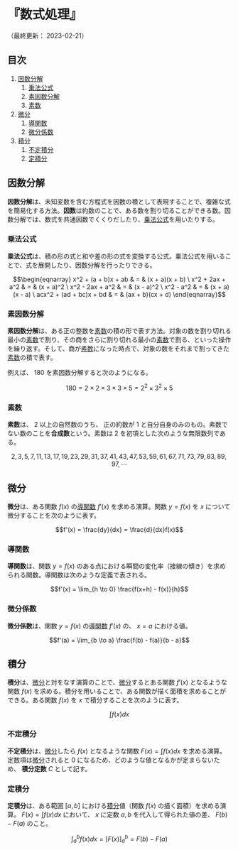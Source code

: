 # 『数式処理』

（最終更新： 2023-02-21）


## 目次

1. [因数分解](#因数分解)
	1. [乗法公式](#乗法公式)
	1. [素因数分解](#素因数分解)
	1. [素数](#素数)
1. [微分](#微分)
	1. [導関数](#導関数)
	1. [微分係数](#微分係数)
1. [積分](#積分)
	1. [不定積分](#不定積分)
	1. [定積分](#定積分)


## 因数分解

**因数分解**は、未知変数を含む方程式を因数の積として表現することで、複雑な式を簡易化する方法。**因数**は約数のことで、ある数を割り切ることができる数。因数分解では、数式を共通因数でくくりだしたり、[乗法公式](#乗法公式)を用いたりする。

### 乗法公式

**乗法公式**は、積の形の式と和や差の形の式を変換する公式。乗法公式を用いることで、式を展開したり、因数分解を行ったりできる。

```math
\begin{eqnarray}
x^2 + (a + b)x + ab     & = & (x + a)(x + b) \
x^2 + 2ax + a^2         & = & (x + a)^2 \
x^2 - 2ax + a^2         & = & (x - a)^2 \
x^2 - a^2               & = & (x + a)(x - a) \
acx^2 + (ad + bc)x + bd & = & (ax + b)(cx + d)
\end{eqnarray}
```

### 素因数分解

**素因数分解**は、ある正の整数を[素数](#素数)の積の形で表す方法。対象の数を割り切れる最小の[素数](#素数)で割り、その商をさらに割り切れる最小の[素数](#素数)で割る、といった操作を繰り返す。そして、商が[素数](#素数)になった時点で、対象の数をそれまで割ってきた[素数](#素数)の積で表す。

例えば、 $180$ を素因数分解すると次のようになる。

```math
180 = 2 \times 2 \times 3 \times 3 \times 5 = 2^2 \times 3^2 \times 5
```

### 素数

**素数**は、 $2$ 以上の自然数のうち、 正の約数が $1$ と自分自身のみのもの。素数でない数のことを**合成数**という。素数は $2$ を初項とした次のような無限数列である。

```math
2, 3, 5, 7, 11, 13, 17, 19, 23, 29, 31, 37, 41, 43, 47, 53, 59, 61, 67, 71, 73, 79, 83, 89, 97, \cdots
```


## 微分

**微分**は、ある関数 $f(x)$ の[導関数](#導関数) $f'(x)$ を求める演算。関数 $y = f(x)$ を $x$ について微分することを次のように表す。

```math
f'(x) = \frac{dy}{dx} = \frac{d}{dx}f(x)
```

### 導関数

**導関数**は、関数 $y = f(x)$ のある点における瞬間の変化率（接線の傾き）を求められる関数。導関数は次のような定義で表される。

```math
f'(x) = \lim_{h \to 0} \frac{f(x+h) - f(x)}{h}
```

### 微分係数

**微分係数**は、関数 $y = f(x)$ の[導関数](#導関数) $f'(x)$ の、 $x = a$ における値。

```math
f'(a) = \lim_{b \to a} \frac{f(b) - f(a)}{b - a}
```


## 積分

**積分**は、[微分](#微分)と対をなす演算のことで、[微分](#微分)するとある関数 $f'(x)$ となるような関数 $f(x)$ を求める。積分を用いることで、ある関数が描く面積を求めることができる。ある関数 $f(x)$ を $x$ で積分することを次のように表す。

```math
\int f(x) dx
```

### 不定積分

**不定積分**は、[微分](#微分)したら $f(x)$ となるような関数 $F(x) = \int f(x) dx$ を求める演算。定数項は[微分](#微分)されると $0$ になるため、どのような値となるかが定まらないため、 **積分定数** $C$ として記す。

### 定積分

**定積分**は、ある範囲 $[a, b]$ における[積分](#積分)値（関数 $f(x)$ の描く面積）を求める演算。 $F(x) = \int f(x) dx$ において、 $x$ に定数 $a, b$ を代入して得られた値の差、 $F(b) - F(a)$ のこと。

```math
\int_{a}^{b} f(x) dx = \bigl[ F(x) \bigr]_{a}^{b} = F(b) - F(a)
```

